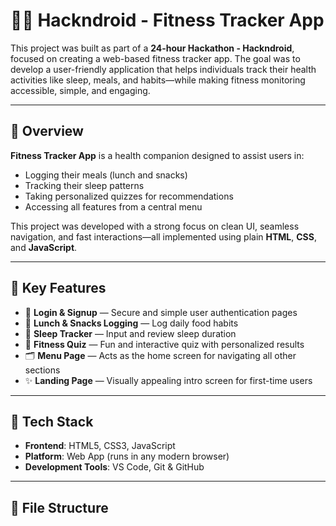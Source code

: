 # 🏋️‍♀️ Hackndroid - Fitness Tracker App

This project was built as part of a **24-hour Hackathon - Hackndroid**, focused on creating a web-based fitness tracker app. The goal was to develop a user-friendly application that helps individuals track their health activities like sleep, meals, and habits—while making fitness monitoring accessible, simple, and engaging.

---

## 📱 Overview

**Fitness Tracker App** is a health companion designed to assist users in:

- Logging their meals (lunch and snacks)
- Tracking their sleep patterns
- Taking personalized quizzes for recommendations
- Accessing all features from a central menu

This project was developed with a strong focus on clean UI, seamless navigation, and fast interactions—all implemented using plain **HTML**, **CSS**, and **JavaScript**.

---

## 🔑 Key Features

- 🔐 **Login & Signup** — Secure and simple user authentication pages  
- 🍱 **Lunch & Snacks Logging** — Log daily food habits  
- 🛌 **Sleep Tracker** — Input and review sleep duration  
- 🧠 **Fitness Quiz** — Fun and interactive quiz with personalized results  
- 🗂️ **Menu Page** — Acts as the home screen for navigating all other sections  
- ✨ **Landing Page** — Visually appealing intro screen for first-time users

---

## 🧰 Tech Stack

- **Frontend**: HTML5, CSS3, JavaScript
- **Platform**: Web App (runs in any modern browser)
- **Development Tools**: VS Code, Git & GitHub

---

## 📂 File Structure

